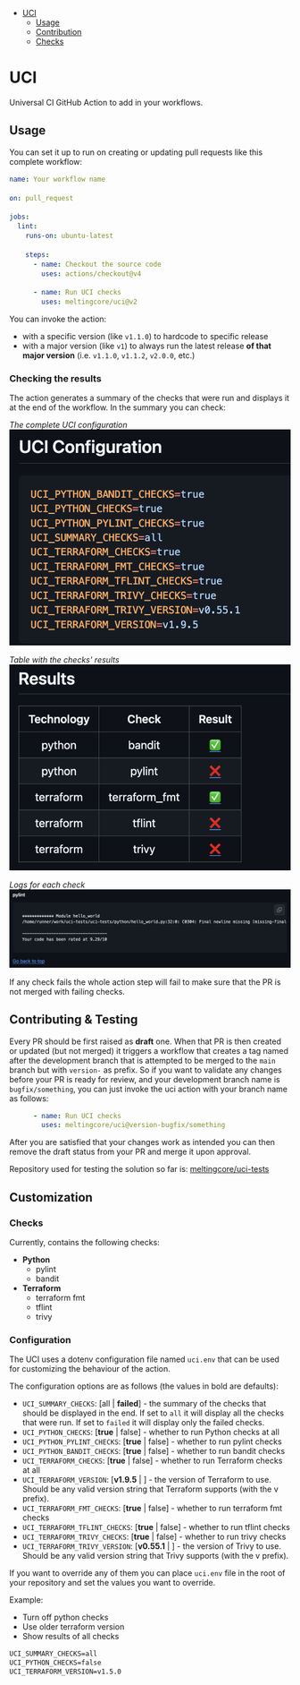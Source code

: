<!-- TOC start (generated with https://github.com/derlin/bitdowntoc) -->

- [UCI](#uci)
   * [Usage](#usage)
   * [Contribution](#contribution)
   * [Checks](#checks)

<!-- TOC end -->

# UCI

Universal CI GitHub Action to add in your workflows.

## Usage

You can set it up to run on creating or updating
pull requests like this complete workflow:

```yaml
name: Your workflow name

on: pull_request

jobs:
  lint:
    runs-on: ubuntu-latest

    steps:
      - name: Checkout the source code
        uses: actions/checkout@v4

      - name: Run UCI checks
        uses: meltingcore/uci@v2
```

You can invoke the action:

- with a specific version (like `v1.1.0`) to hardcode to specific release
- with a major version (like `v1`) to always run the latest release 
**of that major version** (i.e. `v1.1.0`, `v1.1.2`, `v2.0.0`, etc.)

### Checking the results

The action generates a summary of the checks that were run and
displays it at the end of the workflow. In the summary you can check:

_The complete UCI configuration_
![the complete UCI configuration](images/show_config.png)

_Table with the checks' results_
![Table with the checks' results](images/table_results.png)

_Logs for each check_
![Logs for each check](images/check_logs.png)

If any check fails the whole action step will fail to make
sure that the PR is not merged with failing checks.

## Contributing & Testing

Every PR should be first raised as **draft** one. When that 
PR is then created or updated (but not merged) it triggers
a workflow that creates a tag named after the development branch
that is attempted to be merged to the `main` branch but with 
`version-` as prefix. So if you want to validate any changes before
your PR is ready for review, and your development branch name
is `bugfix/something`, you can just invoke the uci action with 
your branch name as follows:

```yaml
      - name: Run UCI checks
        uses: meltingcore/uci@version-bugfix/something
```

After you are satisfied that your changes work as intended you can
then remove the draft status from your PR and merge it upon approval.

Repository used for testing the solution so far is:
[meltingcore/uci-tests](https://github.com/meltingcore/uci-tests)

## Customization

### Checks

Currently, contains the following checks:

* **Python**
  * pylint
  * bandit
* **Terraform**
  * terraform fmt
  * tflint
  * trivy

### Configuration

The UCI uses a dotenv configuration file named `uci.env` that
can be used for customizing the behaviour of the action.

The configuration options are as follows (the values in bold are defaults):

- `UCI_SUMMARY_CHECKS`: [all | **failed**] - the summary of the checks
  that should be displayed in the end. If set to `all` it will
  display all the checks that were run. If set to `failed` it will
  display only the failed checks.
- `UCI_PYTHON_CHECKS`: [**true** | false] - whether to run Python checks at all
- `UCI_PYTHON_PYLINT_CHECKS`: [**true** | false] - whether to run pylint checks
- `UCI_PYTHON_BANDIT_CHECKS`: [**true** | false] - whether to run bandit checks
- `UCI_TERRAFORM_CHECKS`: [**true** | false] - whether to run Terraform checks at all
- `UCI_TERRAFORM_VERSION`: [**v1.9.5** | <string>] - the version of Terraform to use.
Should be any valid version string that Terraform supports (with the v prefix).
- `UCI_TERRAFORM_FMT_CHECKS`: [**true** | false] - whether to run terraform fmt checks
- `UCI_TERRAFORM_TFLINT_CHECKS`: [**true** | false] - whether to run tflint checks
- `UCI_TERRAFORM_TRIVY_CHECKS`: [**true** | false] - whether to run trivy checks
- `UCI_TERRAFORM_TRIVY_VERSION`: [**v0.55.1** | <string>] - the version of Trivy to use.
Should be any valid version string that Trivy supports (with the v prefix).

If you want to override any of them you can place `uci.env` file in 
the root of your repository and set the values you want to override.

Example:

- Turn off python checks
- Use older terraform version
- Show results of all checks

```env
UCI_SUMMARY_CHECKS=all
UCI_PYTHON_CHECKS=false
UCI_TERRAFORM_VERSION=v1.5.0
```
